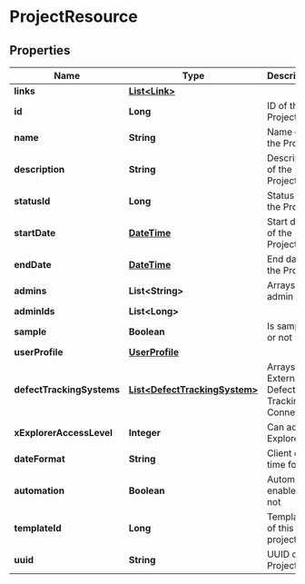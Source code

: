 
# ProjectResource

## Properties
Name | Type | Description | Notes
------------ | ------------- | ------------- | -------------
**links** | [**List&lt;Link&gt;**](Link.md) |  |  [optional]
**id** | **Long** | ID of the Project |  [optional]
**name** | **String** | Name of the Project |  [optional]
**description** | **String** | Description of the Project |  [optional]
**statusId** | **Long** | Status of the Project |  [optional]
**startDate** | [**DateTime**](DateTime.md) | Start date of the Project |  [optional]
**endDate** | [**DateTime**](DateTime.md) | End date of the Project |  [optional]
**admins** | **List&lt;String&gt;** | Arrays of admin user |  [optional]
**adminIds** | **List&lt;Long&gt;** |  |  [optional]
**sample** | **Boolean** | Is sample or not |  [optional]
**userProfile** | [**UserProfile**](UserProfile.md) |  |  [optional]
**defectTrackingSystems** | [**List&lt;DefectTrackingSystem&gt;**](DefectTrackingSystem.md) | Arrays of External Defect Tracking Connection |  [optional]
**xExplorerAccessLevel** | **Integer** | Can access Explorer |  [optional]
**dateFormat** | **String** | Client date time format |  [optional]
**automation** | **Boolean** | Automation enabled or not |  [optional]
**templateId** | **Long** | Template id of this project |  [optional]
**uuid** | **String** | UUID of the Project |  [optional]



